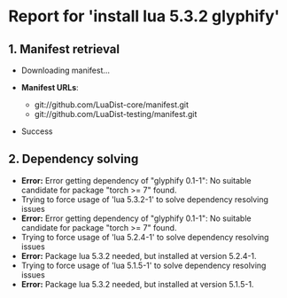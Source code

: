 # Report for 'install lua 5.3.2 glyphify'


## 1. Manifest retrieval

- Downloading manifest...

- **Manifest URLs**:
    - git://github.com/LuaDist-core/manifest.git
    - git://github.com/LuaDist-testing/manifest.git
- Success

## 2. Dependency solving

- **Error:** Error getting dependency of "glyphify 0.1-1": No suitable candidate for package "torch >= 7" found.
- Trying to force usage of 'lua 5.3.2-1' to solve dependency resolving issues
- **Error:** Error getting dependency of "glyphify 0.1-1": No suitable candidate for package "torch >= 7" found.
- Trying to force usage of 'lua 5.2.4-1' to solve dependency resolving issues
- **Error:** Package lua 5.3.2 needed, but installed at version 5.2.4-1.
- Trying to force usage of 'lua 5.1.5-1' to solve dependency resolving issues
- **Error:** Package lua 5.3.2 needed, but installed at version 5.1.5-1.
